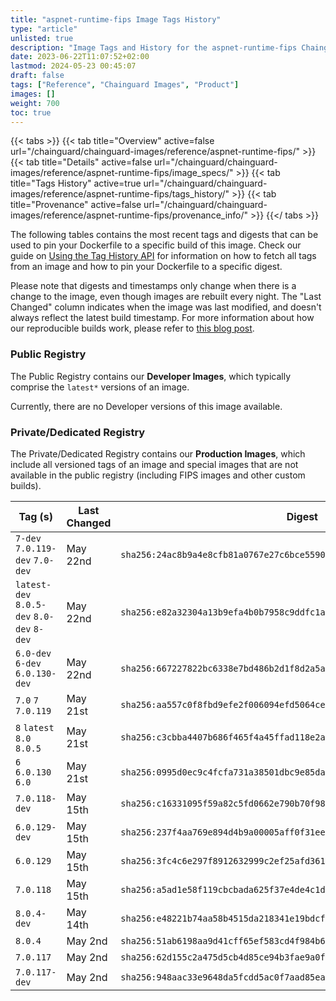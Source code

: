 ```yaml
---
title: "aspnet-runtime-fips Image Tags History"
type: "article"
unlisted: true
description: "Image Tags and History for the aspnet-runtime-fips Chainguard Image"
date: 2023-06-22T11:07:52+02:00
lastmod: 2024-05-23 00:45:07
draft: false
tags: ["Reference", "Chainguard Images", "Product"]
images: []
weight: 700
toc: true
---
```


{{< tabs >}}
{{< tab title="Overview" active=false url="/chainguard/chainguard-images/reference/aspnet-runtime-fips/" >}}
{{< tab title="Details" active=false url="/chainguard/chainguard-images/reference/aspnet-runtime-fips/image_specs/" >}}
{{< tab title="Tags History" active=true url="/chainguard/chainguard-images/reference/aspnet-runtime-fips/tags_history/" >}}
{{< tab title="Provenance" active=false url="/chainguard/chainguard-images/reference/aspnet-runtime-fips/provenance_info/" >}}
{{</ tabs >}}

The following tables contains the most recent tags and digests that can be used to pin your Dockerfile to a specific build of this image. Check our guide on [Using the Tag History API](/chainguard/chainguard-images/using-the-tag-history-api/) for information on how to fetch all tags from an image and how to pin your Dockerfile to a specific digest.

Please note that digests and timestamps only change when there is a change to the image, even though images are rebuilt every night. The "Last Changed" column indicates when the image was last modified, and doesn't always reflect the latest build timestamp. For more information about how our reproducible builds work, please refer to [this blog post](https://www.chainguard.dev/unchained/reproducing-chainguards-reproducible-image-builds).

### Public Registry
The Public Registry contains our **Developer Images**, which typically comprise the `latest*` versions of an image.

Currently, there are no Developer versions of this image available.

### Private/Dedicated Registry
The Private/Dedicated Registry contains our **Production Images**, which include all versioned tags of an image and special images that are not available in the public registry (including FIPS images and other custom builds).

| Tag (s)                                     | Last Changed | Digest                                                                    |
|---------------------------------------------|--------------|---------------------------------------------------------------------------|
|  `7-dev` `7.0.119-dev` `7.0-dev`            | May 22nd     | `sha256:24ac8b9a4e8cfb81a0767e27c6bce559006fab613ced6d8a41130b6f743d61e9` |
|  `latest-dev` `8.0.5-dev` `8.0-dev` `8-dev` | May 22nd     | `sha256:e82a32304a13b9efa4b0b7958c9ddfc1a0f7198477fe708ce7f2ada9aa04b2e5` |
|  `6.0-dev` `6-dev` `6.0.130-dev`            | May 22nd     | `sha256:667227822bc6338e7bd486b2d1f8d2a5a719ee54e7a47a4f63a195f2d9093b5f` |
|  `7.0` `7` `7.0.119`                        | May 21st     | `sha256:aa557c0f8fbd9efe2f006094efd5064ce3bf5da1685a53310cc6bc79518babda` |
|  `8` `latest` `8.0` `8.0.5`                 | May 21st     | `sha256:c3cbba4407b686f465f4a45ffad118e2ac865998f120aca45e02566e9e854df4` |
|  `6` `6.0.130` `6.0`                        | May 21st     | `sha256:0995d0ec9c4fcfa731a38501dbc9e85dabbc0bc439eca18306e12383a2a3c618` |
|  `7.0.118-dev`                              | May 15th     | `sha256:c16331095f59a82c5fd0662e790b70f984f306956f1f171d26c96396ecf06b13` |
|  `6.0.129-dev`                              | May 15th     | `sha256:237f4aa769e894d4b9a00005aff0f31eeb9119786532a507728c510d962bf15a` |
|  `6.0.129`                                  | May 15th     | `sha256:3fc4c6e297f8912632999c2ef25afd361cae79096746e7c28dd17568f2d75ac1` |
|  `7.0.118`                                  | May 15th     | `sha256:a5ad1e58f119cbcbada625f37e4de4c1dc688b8d9c602ce1ca8d0c5d6aa58af8` |
|  `8.0.4-dev`                                | May 14th     | `sha256:e48221b74aa58b4515da218341e19bdcf95a0a8e4290fd111ab8c13cf3332a15` |
|  `8.0.4`                                    | May 2nd      | `sha256:51ab6198aa9d41cff65ef583cd4f984b693676b4ebe2001561ecc265801f04c7` |
|  `7.0.117`                                  | May 2nd      | `sha256:62d155c2a475d5cb4d85ce94b3fae9a0ff8060d5cc05bfe3405697e698fc3e9b` |
|  `7.0.117-dev`                              | May 2nd      | `sha256:948aac33e9648da5fcdd5ac0f7aad85eac7efe58076078893721725bd554687c` |

